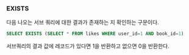 ### EXISTS
다음 나오는 서브 쿼리에 대한 결과가 존재하는 지 확인하는 구문이다.  
```sql
SELECT EXISTS (SELECT * FROM likes WHERE user_id=1 AND book_id=1)
```
서브쿼리의 결과 값에 레코드가 있다면 1을 반환하고 없으면 0을 반환한다.  
